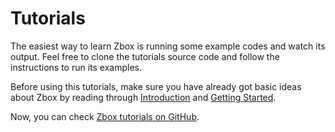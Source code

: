 # Tutorials

The easiest way to learn Zbox is running some example codes and watch its
output. Feel free to clone the tutorials source code and follow the instructions
to run its examples.

Before using this tutorials, make sure you have already got basic ideas about
Zbox by reading through [Introduction](/) and
[Getting Started](/getting-started.md).

Now, you can check
[Zbox tutorials on GitHub](https://github.com/zboxfs/zbox-tutorials).
